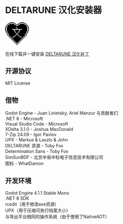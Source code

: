 # DELTARUNE 汉化安装器
<img src="patcher_icon.png" width="15%">

在线下载并一键安装 [DELTARUNE 汉化补丁](https://github.com/gm3dr/DeltaruneChinese/releases)

## 开源协议
MIT License

## 借物
Godot Engine - Juan Linietsky, Ariel Manzur 与贡献者们<br>
.NET 8 - Microsoft<br>
Visual Studio Code - Microsoft<br>
XDelta 3.1.0 - Joshua MacDonald<br>
7-Zip 24.09 - Igor Pavlov<br>
UPX - Markus & Laszlo & John<br>
DELTARUNE 资源 - Toby Fox<br>
Determination Sans - Toby Fox<br>
SimSunBDF - 北京中易中标电子信息技术有限公司<br>
图标 - WhatDamon

## 开发环境
Godot Engine 4.1.1 Stable Mono<br>
.NET 8 SDK<br>
rcedit（用于修改exe资源）<br>
UPX（用于压缩可执行档案大小）<br>
与导出平台相同的操作系统（由于使用了NativeAOT）